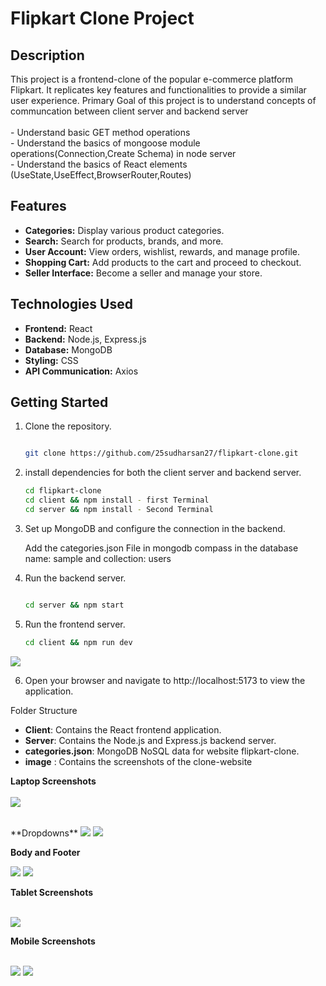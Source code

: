 # Flipkart Clone Project

## Description

This project is a frontend-clone of the popular e-commerce platform Flipkart. It replicates key features and functionalities to provide a similar user experience.
Primary Goal of this project is to understand concepts of communcation between client server and backend server 
    <br>
    <br>
    - Understand basic GET method operations<br>
    - Understand the basics of mongoose module operations(Connection,Create Schema) in node server <br>
    - Understand the basics of React elements (UseState,UseEffect,BrowserRouter,Routes)<br>
## Features

- **Categories:** Display various product categories.
- **Search:** Search for products, brands, and more.
- **User Account:** View orders, wishlist, rewards, and manage profile.
- **Shopping Cart:** Add products to the cart and proceed to checkout.
- **Seller Interface:** Become a seller and manage your store.

## Technologies Used

- **Frontend:** React
- **Backend:** Node.js, Express.js
- **Database:** MongoDB
- **Styling:** CSS
- **API Communication:** Axios

## Getting Started

1. Clone the repository.
    ```bash

    git clone https://github.com/25sudharsan27/flipkart-clone.git

2. install dependencies for both the client server and backend server.
    ```bash
    cd flipkart-clone
    cd client && npm install - first Terminal 
    cd server && npm install - Second Terminal

3. Set up MongoDB and configure the connection in the backend.

    Add the categories.json File in mongodb compass in the database name: sample and collection: users

4. Run the backend server.
    ```bash

    cd server && npm start

5. Run the frontend server.
    ```bash
    cd client && npm run dev

<img src="image/run.png" >

6. Open your browser and navigate to http://localhost:5173 to view the application.

Folder Structure

- **Client**: Contains the React frontend application.
- **Server**: Contains the Node.js and Express.js backend server.
- **categories.json**: MongoDB NoSQL data for website flipkart-clone.
- **image** : Contains the screenshots of the clone-website




**Laptop Screenshots**
<br>
<br>
<img src="image/lap1.png" >

<br>
**Dropdowns** 


<img src="image/lapdrop1.png" >
<img src="image/lapdrop2.png" >

**Body and Footer**


<img src="image/lap2.png" >
<img src="image/lap3.png" >


**Tablet Screenshots**
<br>
<br>

<img src="image/tabview.png" >


**Mobile Screenshots**
<br>
<br>

<img src="image/mobile.png">
<img src="image/mobile2.png">

